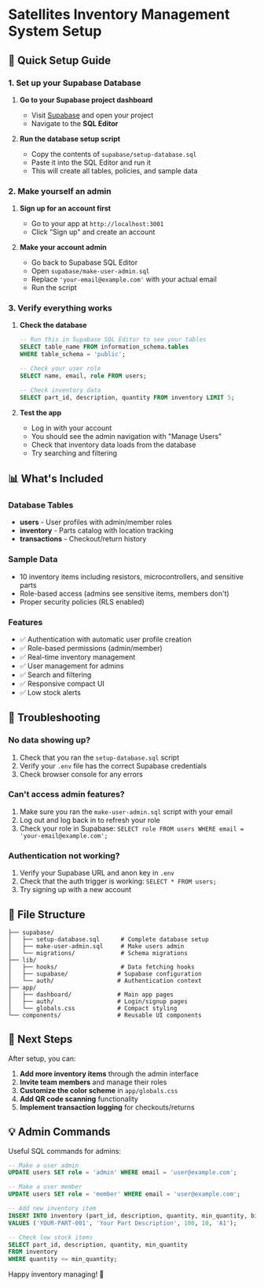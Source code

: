 # Satellites Inventory Management System Setup

## 🚀 Quick Setup Guide

### 1. **Set up your Supabase Database**

1. **Go to your Supabase project dashboard**
   - Visit [Supabase](https://supabase.com) and open your project
   - Navigate to the **SQL Editor**

2. **Run the database setup script**
   - Copy the contents of `supabase/setup-database.sql`
   - Paste it into the SQL Editor and run it
   - This will create all tables, policies, and sample data

### 2. **Make yourself an admin**

1. **Sign up for an account first**
   - Go to your app at `http://localhost:3001`
   - Click "Sign up" and create an account

2. **Make your account admin**
   - Go back to Supabase SQL Editor
   - Open `supabase/make-user-admin.sql`
   - Replace `'your-email@example.com'` with your actual email
   - Run the script

### 3. **Verify everything works**

1. **Check the database**
   ```sql
   -- Run this in Supabase SQL Editor to see your tables
   SELECT table_name FROM information_schema.tables
   WHERE table_schema = 'public';

   -- Check your user role
   SELECT name, email, role FROM users;

   -- Check inventory data
   SELECT part_id, description, quantity FROM inventory LIMIT 5;
   ```

2. **Test the app**
   - Log in with your account
   - You should see the admin navigation with "Manage Users"
   - Check that inventory data loads from the database
   - Try searching and filtering

## 📊 **What's Included**

### **Database Tables**
- **users** - User profiles with admin/member roles
- **inventory** - Parts catalog with location tracking
- **transactions** - Checkout/return history

### **Sample Data**
- 10 inventory items including resistors, microcontrollers, and sensitive parts
- Role-based access (admins see sensitive items, members don't)
- Proper security policies (RLS enabled)

### **Features**
- ✅ Authentication with automatic user profile creation
- ✅ Role-based permissions (admin/member)
- ✅ Real-time inventory management
- ✅ User management for admins
- ✅ Search and filtering
- ✅ Responsive compact UI
- ✅ Low stock alerts

## 🔧 **Troubleshooting**

### **No data showing up?**
1. Check that you ran the `setup-database.sql` script
2. Verify your `.env` file has the correct Supabase credentials
3. Check browser console for any errors

### **Can't access admin features?**
1. Make sure you ran the `make-user-admin.sql` script with your email
2. Log out and log back in to refresh your role
3. Check your role in Supabase: `SELECT role FROM users WHERE email = 'your-email@example.com';`

### **Authentication not working?**
1. Verify your Supabase URL and anon key in `.env`
2. Check that the auth trigger is working: `SELECT * FROM users;`
3. Try signing up with a new account

## 📁 **File Structure**

```
├── supabase/
│   ├── setup-database.sql      # Complete database setup
│   ├── make-user-admin.sql     # Make users admin
│   └── migrations/             # Schema migrations
├── lib/
│   ├── hooks/                  # Data fetching hooks
│   ├── supabase/              # Supabase configuration
│   └── auth/                  # Authentication context
├── app/
│   ├── dashboard/             # Main app pages
│   ├── auth/                  # Login/signup pages
│   └── globals.css            # Compact styling
└── components/                # Reusable UI components
```

## 🎯 **Next Steps**

After setup, you can:
1. **Add more inventory items** through the admin interface
2. **Invite team members** and manage their roles
3. **Customize the color scheme** in `app/globals.css`
4. **Add QR code scanning** functionality
5. **Implement transaction logging** for checkouts/returns

## 💡 **Admin Commands**

Useful SQL commands for admins:

```sql
-- Make a user admin
UPDATE users SET role = 'admin' WHERE email = 'user@example.com';

-- Make a user member
UPDATE users SET role = 'member' WHERE email = 'user@example.com';

-- Add new inventory item
INSERT INTO inventory (part_id, description, quantity, min_quantity, bin_id)
VALUES ('YOUR-PART-001', 'Your Part Description', 100, 10, 'A1');

-- Check low stock items
SELECT part_id, description, quantity, min_quantity
FROM inventory
WHERE quantity <= min_quantity;
```

Happy inventory managing! 🎉